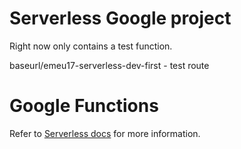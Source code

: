 # Serverless Google project

Right now only contains a test function.

baseurl/emeu17-serverless-dev-first    - test route

# Google Functions

Refer to [Serverless docs](https://www.serverless.com/framework/docs/providers/google/guide/quick-start) for more information.
